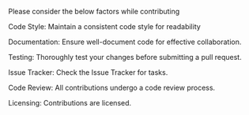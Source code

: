 Please consider the below factors while contributing

Code Style:
Maintain a consistent code style for readability

Documentation:
Ensure well-document code for effective collaboration.

Testing:
Thoroughly test your changes before submitting a pull request.

Issue Tracker:
Check the Issue Tracker for tasks.

Code Review:
All contributions undergo a code review process.

Licensing:
Contributions are licensed.
